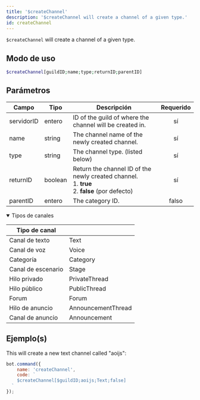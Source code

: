 ```yaml
---
title: '$createChannel'
description: '$createChannel will create a channel of a given type.'
id: createChannel
---
```


`$createChannel` will create a channel of a given type.

## Modo de uso

```php
$createChannel[guildID;name;type;returnID;parentID]
```

## Parámetros

| Campo      | Tipo    | Descripción                                                                                                          | Requerido |
| ---------- | ------- | -------------------------------------------------------------------------------------------------------------------- |:---------:|
| servidorID | entero  | ID of the guild of where the channel will be created in.                                                             |    sí     |
| name       | string  | The channel name of the newly created channel.                                                                       |    sí     |
| type       | string  | The channel type. (listed below)                                                                                     |    sí     |
| returnID   | boolean | Return the channel ID of the newly created channel. <br /> 1. **true** <br /> 2. **false** (por defecto) |    sí     |
| parentID   | entero  | The category ID.                                                                                                     |   falso   |

<details open>
  <summary>Tipos de canales</summary>

| Tipo de canal      |                    |
| ------------------ | ------------------ |
| Canal de texto     | Text               |
| Canal de voz       | Voice              |
| Categoría          | Category           |
| Canal de escenario | Stage              |
| Hilo privado       | PrivateThread      |
| Hilo público       | PublicThread       |
| Forum              | Forum              |
| Hilo de anuncio    | AnnouncementThread |
| Canal de anuncio   | Announcement       |

</details>

## Ejemplo(s)

This will create a new text channel called "aoijs":

```javascript
bot.command({
    name: 'createChannel',
    code: `
    $createChannel[$guildID;aoijs;Text;false]
  `
});
```
